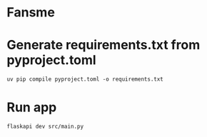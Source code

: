 # Fansme

# Generate requirements.txt from pyproject.toml
`uv pip compile pyproject.toml -o requirements.txt`


# Run app
`flaskapi dev src/main.py`
